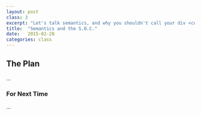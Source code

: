 ```yaml
---
layout: post
class: 3
excerpt: "Let's talk semantics, and why you shouldn't call your div <code>.animal-picture</code>. Naming things is the hardest part, believe it or not. We'll also talk about the Separation of Concerns and Progressive Enhancement - hot topics in the age of JavaScript web apps."
title:  "Semantics and the S.O.C."
date:   2015-02-28
categories: class
---
```


## The Plan
...

### For Next Time
...
